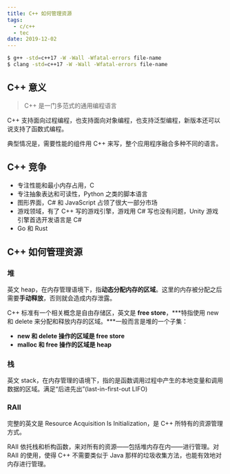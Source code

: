 ```yaml
---
title: C++ 如何管理资源
tags:
  - c/c++
  - tec
date: 2019-12-02
---
```


```sh
$ g++ -std=c++17 -W -Wall -Wfatal-errors file-name
$ clang -std=c++17 -W -Wall -Wfatal-errors file-name
```

## C++ 意义

> C++ 是一门多范式的通用编程语言

C++ 支持面向过程编程，也支持面向对象编程，也支持泛型编程，新版本还可以说支持了函数式编程。

典型情况是，需要性能的组件用 C++ 来写，整个应用程序融合多种不同的语言。

## C++ 竞争

- 专注性能和最小内存占用，C
- 专注抽象表达和可读性，Python 之类的脚本语言
- 图形界面，C# 和 JavaScript 占领了很大一部分市场
- 游戏领域，有了 C++ 写的游戏引擎，游戏用 C# 写也没有问题，Unity 游戏引擎首选开发语言是 C#
- Go 和 Rust

## C++ 如何管理资源

### 堆

英文 heap，在内存管理语境下，指**动态分配内存的区域**。这里的内存被分配之后需要**手动释放**，否则就会造成内存泄露。

C++ 标准有一个相关概念是自由存储区，英文是 **free store**，***特指使用 new 和 delete 来分配和释放内存的区域。***一般而言是堆的一个子集：

- **new 和 delete 操作的区域是 free store**
- **malloc 和 free 操作的区域是 heap**

### 栈

英文 stack，在内存管理的语境下，指的是函数调用过程中产生的本地变量和调用数据的区域。满足“后进先出”(last-in-first-out  LIFO)

### RAII

完整的英文是 Resource Acquisition Is Initialization，是 C++ 所特有的资源管理方式。

RAII 依托栈和析构函数，来对所有的资源——包括堆内存在内——进行管理。对 RAII 的使用，使得 C++ 不需要类似于 Java 那样的垃圾收集方法，也能有效地对内存进行管理。